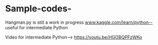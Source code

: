# Sample-codes-
Hangman.py is still a work in progress
www.kaggle.com/learn/python-- useful for intermediate Python

Video for intermediate Python--> https://youtu.be/HGOBQPFzWKo






